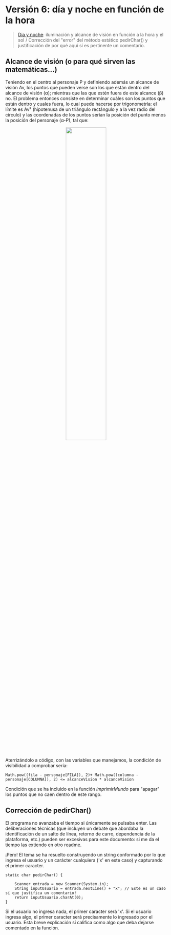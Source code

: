 # Versión 6: día y noche en función de la hora

> [Dia y noche](../ArrayAsociativo006.java): iluminación y alcance de visión en función a la hora y el sol / Corrección del "error" del método estático pedirChar() y justificación de por qué aquí sí es pertinente un comentario. 

## Alcance de visión (o para qué sirven las matemáticas...)

Teniendo en el centro al personaje P y definiendo además un alcance de visión Av, los puntos que pueden verse son los que están dentro del alcance de visión (α); mientras que las que estén fuera de este alcance (β) no. El problema entonces consiste en determinar cuáles son los puntos que están dentro y cuales fuera, lo cual puede hacerse por trigonometría: el límite es Av² (hipotenusa de un triángulo rectángulo y a la vez radio del círculo) y las coordenadas de los puntos serían la posición del punto menos la posición del personaje (α-P), tal que:


<div align=center>
    <img src="/imagenes/alcanceVision.jpg" width="50%" />
</div>

Aterrizándolo a código, con las variables que manejamos, la condición de visibilidad a comprobar sería:

```
Math.pow((fila - personaje[FILA]), 2)+ Math.pow((columna - personaje[COLUMNA]), 2) <= alcanceVision * alcanceVision
```

Condición que se ha incluido en la función *imprimirMundo* para "apagar" los puntos que no caen dentro de este rango.

## Corrección de pedirChar()

El programa no avanzaba el tiempo si únicamente se pulsaba enter. Las deliberaciones técnicas (que incluyen un debate que abordaba la identificación de un salto de línea, retorno de carro, dependencia de la plataforma, etc.) pueden ser excesivas para este documento: si me da el tiempo las extiendo en otro readme. 

¡Pero! El tema se ha resuelto construyendo un string conformado por lo que ingresa el usuario y un carácter cualquiera ('x' en este caso) y capturando el primer caracter. 

```
static char pedirChar() {

    Scanner entrada = new Scanner(System.in);
    String inputUsuario = entrada.nextLine() + "x"; // Este es un caso sí que justifica un comentario!
    return inputUsuario.charAt(0); 
}
```

Si el usuario no ingresa nada, el primer caracter será 'x'. Si el usuario ingresa algo, el primer caracter será precisamente lo ingresado por el usuario. Esta breve explicación sí califica como algo que deba dejarse comentado en la función.
